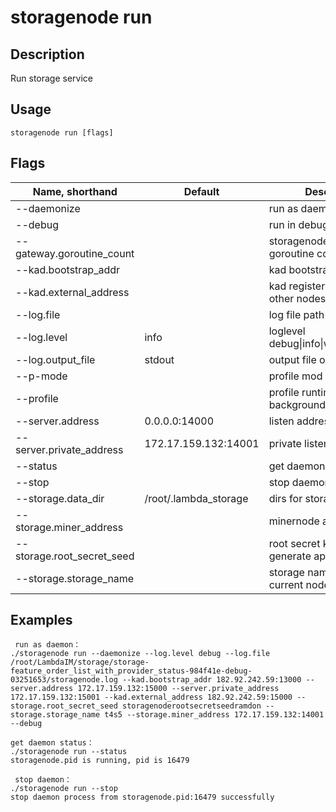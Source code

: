# storagenode run

## Description

Run storage service

## Usage

```
storagenode run [flags]
```
## Flags

| Name, shorthand| Default   | Description | Required                                                                  |
| --------------- | ----   | -------- | --------------------- 
| --daemonize  |  | run as daemon |
| --debug  |  | run in debug mode |
| --gateway.goroutine_count  |  | storagenode gateway goroutine count |
| --kad.bootstrap_addr  |  | kad bootstrap address |
| --kad.external_address  |  | kad registered address(to other nodes) |
| --log.file  |  | log file path for daemon |
| --log.level  | info | loglevel debug\|info\|warn\|error\|fatal |
| --log.output_file  | stdout | output file of log |
| --p-mode |  | profile mod |
| --profile |  |  profile runtime or background |
| --server.address  | 0.0.0.0:14000 | listen address |
| --server.private_address  | 172.17.159.132:14001 | private listen address |
| --status  | | get daemon status |
| --stop  |  | stop daemon |
| --storage.data_dir   | /root/.lambda_storage | dirs for storage and mining |
| --storage.miner_address  |  | minernode address |
| --storage.root_secret_seed  |  | root secret key for generate apikey |
| --storage.storage_name  |  | storage name to represent current node |


## Examples
```
 run as daemon：
./storagenode run --daemonize --log.level debug --log.file /root/LambdaIM/storage/storage-feature_order_list_with_provider_status-984f41e-debug-03251653/storagenode.log --kad.bootstrap_addr 182.92.242.59:13000 --server.address 172.17.159.132:15000 --server.private_address 172.17.159.132:15001 --kad.external_address 182.92.242.59:15000 --storage.root_secret_seed storagenoderootsecretseedramdon --storage.storage_name t4s5 --storage.miner_address 172.17.159.132:14001 --debug

get daemon status：
./storagenode run --status  
storagenode.pid is running, pid is 16479

 stop daemon：
./storagenode run --stop 
stop daemon process from storagenode.pid:16479 successfully
```
